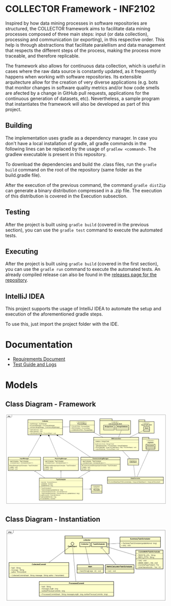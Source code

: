 # COLLECTOR Framework - INF2102

Inspired by how data mining processes in software repositories are structured, the COLLECTOR framework aims to facilitate data mining processes composed of three main steps: input (or data collection), processing and communication (or exporting), in this respective order. This help is through abstractions that facilitate paralellism and data management that respects the different steps of the process, making the process more traceable, and therefore replicable.

The framework also allows for continuous data collection, which is useful in cases where the raw data source is constantly updated, as it frequently happens when working with software repositories. Its extensible arquitecture allow for the creation of very diverse applications (e.g. bots that monitor changes in software quality metrics and/or how code smells are afected by a change in GitHub pull requests, applications for the continuous generation of datasets, etc). Nevertheless, a sample program that instantiates the framework will also be developed as part of this project.

## Building

The implementation uses gradle as a dependency manager. In case you don't have a local installation of gradle, all gradle commands in the following lines can be replaced by the usage of `gradlew <command>`. The gradlew executable is present in this repository.

To download the dependencies and build the .class files, run the `gradle build` command on the root of the repository (same folder as the build.gradle file).

After the execution of the previous command, the command `gradle distZip` can generate a binary distribution compressed in a .zip file. The execution of this distribution is covered in the Execution subsection.

## Testing

After the project is built using `gradle build` (covered in the previous section), you can use the `gradle test` command to execute the automated tests.

## Executing

After the project is built using `gradle build` (covered in the first section), you can use the `gradle run` command to execute the automated tests. An already compiled release can also be found in the [releases page for the repository](https://github.com/danieljbc/collector/releases).

## IntelliJ IDEA

This project supports the usage of IntelliJ IDEA to automate the setup and execution of the aforementioned gradle steps. 

To use this, just import the project folder with the IDE.

# Documentation

* [Requirements Document](./docs/REQUIREMENTS.md)
* [Test Guide and Logs](./docs/TESTS.md)

# Models

## Class Diagram - Framework

![Class Diagram - Framework](./docs/ClassDiagramFramework.png)

## Class Diagram - Instantiation

![Class Diagram - Framework](./docs/ClassDiagramInstantiation.png)